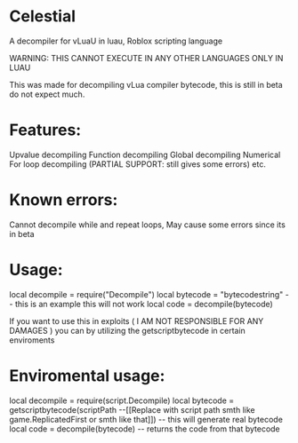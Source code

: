 # Celestial
A decompiler for vLuaU in luau, Roblox scripting language

WARNING: THIS CANNOT EXECUTE IN ANY OTHER LANGUAGES ONLY IN LUAU

This was made for decompiling vLua compiler bytecode, this is still in beta do not expect much.

# Features:

Upvalue decompiling
Function decompiling
Global decompiling
Numerical For loop decompiling (PARTIAL SUPPORT: still gives some errors)
etc.

# Known errors:
Cannot decompile while and repeat loops, May cause some errors since its in beta

# Usage:

local decompile = require("Decompile")
local bytecode = "bytecodestring" -- this is an example this will not work
local code = decompile(bytecode)

If you want to use this in exploits ( I AM NOT RESPONSIBLE FOR ANY DAMAGES ) you can by utilizing the getscriptbytecode in certain enviroments

# Enviromental usage:
local decompile = require(script.Decompile)
local bytecode = getscriptbytecode(scriptPath --[[Replace with script path smth like game.ReplicatedFirst or smth like that]]) -- this will generate real bytecode
local code = decompile(bytecode) -- returns the code from that bytecode


